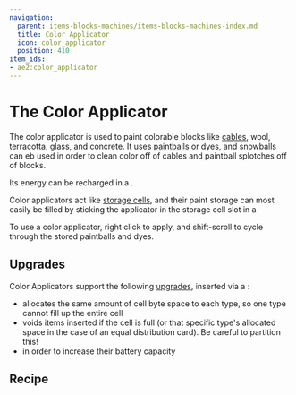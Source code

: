 ```yaml
---
navigation:
  parent: items-blocks-machines/items-blocks-machines-index.md
  title: Color Applicator
  icon: color_applicator
  position: 410
item_ids:
- ae2:color_applicator
---
```


# The Color Applicator

<ItemImage id="color_applicator" scale="4" />

The color applicator is used to paint colorable blocks like [cables](cables.md), wool, terracotta, glass, and concrete. It uses
[paintballs](paintballs.md) or dyes, and snowballs can eb used in order to clean color off of cables and paintball splotches off of blocks.

Its energy can be recharged in a <ItemLink id="charger" />.

Color applicators act like [storage cells](storage_cells.md), and their paint storage can most easily be filled by sticking
the applicator in the storage cell slot in a <ItemLink id="chest" />

To use a color applicator, right click to apply, and shift-scroll to cycle through the stored paintballs and dyes.

## Upgrades

Color Applicators support the following [upgrades](upgrade_cards.md), inserted via a <ItemLink id="cell_workbench" />:

*   <ItemLink id="equal_distribution_card" /> allocates the same amount of cell byte space to each type, so one type cannot fill up the entire cell
*   <ItemLink id="void_card" /> voids items inserted if the cell is full (or that specific type's allocated space in the
    case of an equal distribution card). Be careful to partition this!
*   <ItemLink id="energy_card" /> in order to increase their battery capacity

## Recipe

<RecipeFor id="color_applicator" />
